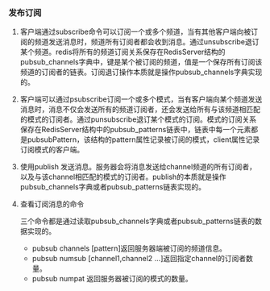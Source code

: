 ### 发布订阅

1. 客户端通过subscribe命令可以订阅一个或多个频道，当有其他客户端向被订阅的频道发送消息时，频道所有订阅者都会收到消息。通过unsubscribe退订某个频道。redis将所有的频道订阅关系保存在RedisServer结构的pubsub_channels字典中，键是某个被订阅的频道，值是一个保存所有订阅该频道的订阅者的链表。订阅退订操作本质就是操作pubsub_channels字典实现的。

2. 客户端可以通过psubscribe订阅一个或多个模式，当有客户端向某个频道发送消息时，消息不仅会发送所有的频道订阅者，还会发送给所有与该频道相匹配的模式的订阅者。通过punsubscribe退订某个模式的订阅。模式的订阅关系保存在RedisServer结构中的pubsub_patterns链表中，链表中每一个元素都是pubsubPattern，该结构的pattern属性记录被订阅的模式，client属性记录订阅模式的客户端。

3. 使用publish <channel><message>发送消息。服务器会将消息发送给channel频道的所有订阅者，以及与该channel相匹配的模式的订阅者。publish的本质就是操作pubsub_channels字典或者pubsub_patterns链表实现的。

4. 查看订阅消息的命令

   三个命令都是通过读取pubsub_channels字典或者pubsub_patterns链表的数据实现的。

   - pubsub channels [pattern]返回服务器端被订阅的频道信息。
   - pubsub numsub [channel1,channel2 ...]返回指定channel的订阅者数量。
   - pubsub numpat 返回服务器被订阅的模式的数量。